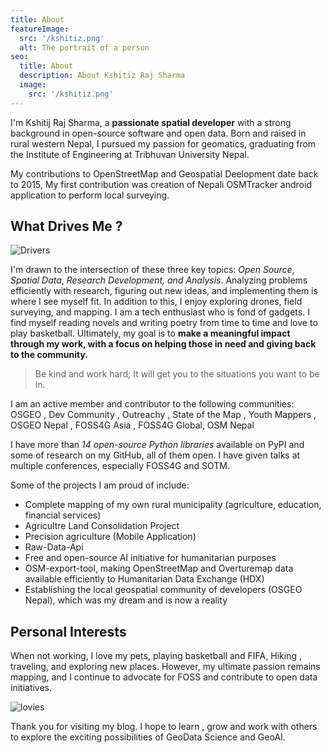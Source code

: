 ```yaml
---
title: About
featureImage:
  src: '/kshitiz.png'
  alt: The portrait of a person
seo:
  title: About
  description: About Kshitiz Raj Sharma
  image:
    src: '/kshitiz.png'
---
```



I'm Kshitij Raj Sharma, a **passionate spatial developer** with a strong background in open-source software and open data. Born and raised in rural western Nepal, I pursued my passion for geomatics, graduating from the Institute of Engineering at Tribhuvan University Nepal.

My contributions to OpenStreetMap and Geospatial Deelopment date back to 2015, My first contribution was creation of Nepali  OSMTracker android application to perform local surveying.

## What Drives Me ?

![Drivers](/posts/drive-intersection.png)

I'm drawn to the intersection of these three key topics: *Open Source*, *Spatial Data*, *Research Development, and Analysis*. Analyzing problems efficiently with research, figuring out new ideas, and implementing them is where I see myself fit. In addition to this, I enjoy exploring drones, field surveying, and mapping. I am a tech enthusiast who is fond of gadgets. I find myself reading novels and writing poetry from time to time and love to play basketball. Ultimately, my goal is to **make a meaningful impact through my work, with a focus on helping those in need and giving back to the community.**



> Be kind and work hard; It will get you to the situations you want to be in.



I am an active member and contributor to the following communities: OSGEO , Dev Community , Outreachy , State of the Map , Youth Mappers , OSGEO Nepal , FOSS4G Asia , FOSS4G Global, OSM Nepal

I have more than *14 open-source Python libraries* available on PyPI and some of research on my GitHub, all of them open. I have given talks at multiple conferences, especially FOSS4G and SOTM.

Some of the projects I am proud of include:

- Complete mapping of my own rural municipality (agriculture, education, financial services) 
- Agricultre Land Consolidation Project
- Precision agriculture (Mobile Application)
- Raw-Data-Api
- Free and open-source AI initiative for humanitarian purposes
- OSM-export-tool, making OpenStreetMap and Overturemap data available efficiently to Humanitarian Data Exchange (HDX)
- Establishing the local geospatial community of developers (OSGEO Nepal), which was my dream and is now a reality

## Personal Interests

When not working, I love my pets, playing basketball and FIFA, Hiking , traveling, and exploring new places. However, my ultimate passion remains mapping, and I continue to advocate for FOSS and contribute to open data initiatives.


![lovies](/posts/cats-dogs.png)


Thank you for visiting my blog. I hope to learn , grow and work with others to explore the exciting possibilities of GeoData Science and GeoAI.

